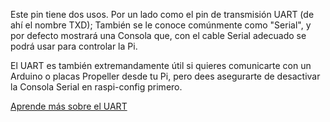 Este pin tiene dos usos. Por un lado como el pin de transmisión UART (de ahí el nombre TXD); También se le conoce comúnmente como "Serial", y por defecto mostrará una Consola que, con el cable Serial adecuado se podrá usar para controlar la Pi.

El UART es también extremandamente útil si quieres comunicarte con un Arduino o placas Propeller desde tu Pi, pero dees asegurarte de desactivar la Consola Serial en raspi-config primero.

[Aprende más sobre el UART](/pinout/uart)
